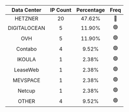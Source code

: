| Data Center | IP Count | Percentage | Freq |
|:------------:|:--------:|:-----------:|:-----:|
| HETZNER | 20 | 47.62% | 🔴 |
| DIGITALOCEAN | 5 | 11.90% | 🟢 |
| OVH | 5 | 11.90% | 🟢 |
| Contabo | 4 | 9.52% | 🟢 |
| IKOULA | 1 | 2.38% | 🟢 |
| LeaseWeb | 1 | 2.38% | 🟢 |
| MEVSPACE | 1 | 2.38% | 🟢 |
| Netcup | 1 | 2.38% | 🟢 |
| OTHER | 4 | 9.52% | 🟢 |